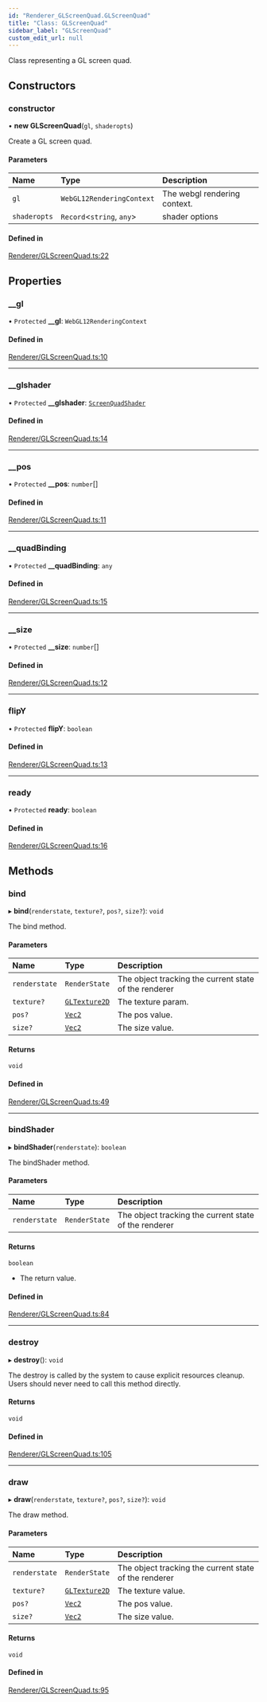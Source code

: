 ```yaml
---
id: "Renderer_GLScreenQuad.GLScreenQuad"
title: "Class: GLScreenQuad"
sidebar_label: "GLScreenQuad"
custom_edit_url: null
---
```




Class representing a GL screen quad.

## Constructors

### constructor

• **new GLScreenQuad**(`gl`, `shaderopts`)

Create a GL screen quad.

#### Parameters

| Name | Type | Description |
| :------ | :------ | :------ |
| `gl` | `WebGL12RenderingContext` | The webgl rendering context. |
| `shaderopts` | `Record`<`string`, `any`\> | shader options |

#### Defined in

[Renderer/GLScreenQuad.ts:22](https://github.com/ZeaInc/zea-engine/blob/999d3f1c8/src/Renderer/GLScreenQuad.ts#L22)

## Properties

### \_\_gl

• `Protected` **\_\_gl**: `WebGL12RenderingContext`

#### Defined in

[Renderer/GLScreenQuad.ts:10](https://github.com/ZeaInc/zea-engine/blob/999d3f1c8/src/Renderer/GLScreenQuad.ts#L10)

___

### \_\_glshader

• `Protected` **\_\_glshader**: [`ScreenQuadShader`](Shaders/Renderer_Shaders_ScreenQuadShader.ScreenQuadShader)

#### Defined in

[Renderer/GLScreenQuad.ts:14](https://github.com/ZeaInc/zea-engine/blob/999d3f1c8/src/Renderer/GLScreenQuad.ts#L14)

___

### \_\_pos

• `Protected` **\_\_pos**: `number`[]

#### Defined in

[Renderer/GLScreenQuad.ts:11](https://github.com/ZeaInc/zea-engine/blob/999d3f1c8/src/Renderer/GLScreenQuad.ts#L11)

___

### \_\_quadBinding

• `Protected` **\_\_quadBinding**: `any`

#### Defined in

[Renderer/GLScreenQuad.ts:15](https://github.com/ZeaInc/zea-engine/blob/999d3f1c8/src/Renderer/GLScreenQuad.ts#L15)

___

### \_\_size

• `Protected` **\_\_size**: `number`[]

#### Defined in

[Renderer/GLScreenQuad.ts:12](https://github.com/ZeaInc/zea-engine/blob/999d3f1c8/src/Renderer/GLScreenQuad.ts#L12)

___

### flipY

• `Protected` **flipY**: `boolean`

#### Defined in

[Renderer/GLScreenQuad.ts:13](https://github.com/ZeaInc/zea-engine/blob/999d3f1c8/src/Renderer/GLScreenQuad.ts#L13)

___

### ready

• `Protected` **ready**: `boolean`

#### Defined in

[Renderer/GLScreenQuad.ts:16](https://github.com/ZeaInc/zea-engine/blob/999d3f1c8/src/Renderer/GLScreenQuad.ts#L16)

## Methods

### bind

▸ **bind**(`renderstate`, `texture?`, `pos?`, `size?`): `void`

The bind method.

#### Parameters

| Name | Type | Description |
| :------ | :------ | :------ |
| `renderstate` | `RenderState` | The object tracking the current state of the renderer |
| `texture?` | [`GLTexture2D`](Renderer_GLTexture2D.GLTexture2D) | The texture param. |
| `pos?` | [`Vec2`](../Math/Math_Vec2.Vec2) | The pos value. |
| `size?` | [`Vec2`](../Math/Math_Vec2.Vec2) | The size value. |

#### Returns

`void`

#### Defined in

[Renderer/GLScreenQuad.ts:49](https://github.com/ZeaInc/zea-engine/blob/999d3f1c8/src/Renderer/GLScreenQuad.ts#L49)

___

### bindShader

▸ **bindShader**(`renderstate`): `boolean`

The bindShader method.

#### Parameters

| Name | Type | Description |
| :------ | :------ | :------ |
| `renderstate` | `RenderState` | The object tracking the current state of the renderer |

#### Returns

`boolean`

- The return value.

#### Defined in

[Renderer/GLScreenQuad.ts:84](https://github.com/ZeaInc/zea-engine/blob/999d3f1c8/src/Renderer/GLScreenQuad.ts#L84)

___

### destroy

▸ **destroy**(): `void`

The destroy is called by the system to cause explicit resources cleanup.
Users should never need to call this method directly.

#### Returns

`void`

#### Defined in

[Renderer/GLScreenQuad.ts:105](https://github.com/ZeaInc/zea-engine/blob/999d3f1c8/src/Renderer/GLScreenQuad.ts#L105)

___

### draw

▸ **draw**(`renderstate`, `texture?`, `pos?`, `size?`): `void`

The draw method.

#### Parameters

| Name | Type | Description |
| :------ | :------ | :------ |
| `renderstate` | `RenderState` | The object tracking the current state of the renderer |
| `texture?` | [`GLTexture2D`](Renderer_GLTexture2D.GLTexture2D) | The texture value. |
| `pos?` | [`Vec2`](../Math/Math_Vec2.Vec2) | The pos value. |
| `size?` | [`Vec2`](../Math/Math_Vec2.Vec2) | The size value. |

#### Returns

`void`

#### Defined in

[Renderer/GLScreenQuad.ts:95](https://github.com/ZeaInc/zea-engine/blob/999d3f1c8/src/Renderer/GLScreenQuad.ts#L95)

